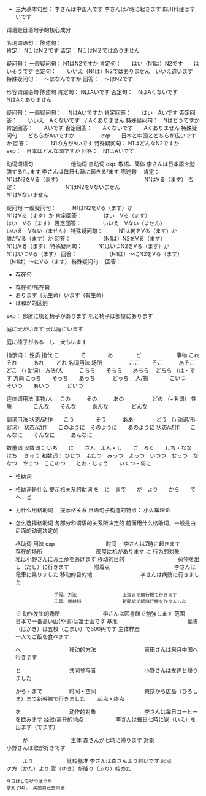 * 三大基本句型：
李さんは中国人です
李さんは7時に起きます
四川料理は辛いです

谓语是日语句子的核心成分

名词谓语句：
陈述句：  
肯定： N１はN２です
否定： N１はN２ではありません

疑问句：
一般疑问句： N1はN2ですか
肯定句：　　はい（N1は）N2です　　はいそうです
否定句：　　いいえ（N1は）N2ではありません　いいえ違います
特殊疑问句：　〜はなんですか
回答：　〜はN2です


形容词谓语句
陈述句
肯定句： NはAいです
否定句：　NはAくないです　　　　NはAくありません

疑问句：
一般疑问句： 　NはAいですか
肯定回答：　　はい　Aいです
否定回答：　　いいえ　Aくないです　/ Aくありません
特殊疑问句：　Nはどうですか
肯定回答：　　Aいです
否定回答：　　Aくないです　　Aくありません
特殊疑问句：　どちらがAいですか　　　　　exp：　日本と中国とどちらが広いですか
回答：　　　　N1の方がAいです
特殊疑问句： N1はどんなN2ですか　　　exp：　日本はどんな国ですか
回答：　N1はAいです


动词谓语句　　　　　　　他动词                                     自动词
exp:    敬语、简体   李さんは日本語を勉強する/します       李さんは毎日七時に起きる/ます
陈述句　
肯定：　　　　　　　　　N1はN2をVる（ます）　　　　　　　　　　　　　　　　N1はVる（ます）
否定：　　　　　　　　　N1はN2をVないません　　　　　　　　　　　　　　　　N1はVないません

疑问句
一般疑问句：　　　N1はN2をVる（ます）か　　　　　　　　　　　　　　　N1はVる（ます）か
肯定回答：　　　　はい　Vる（ます）　　　　　　　　　　　　　　　　　　はい　Vる（ます）
否定回答：　　　　いいえ　Vない（ません）　　　　　　　　　　　　　　　いいえ　Vない（ません）
特殊疑问句：　　　N1は何をVる（ます）か　　　　　　　　　　　　　　　　誰がVる（ます）か
回答：　　　　　　（N1は）N2をVる（ます）　　　　　　　　　　　　　　N1はVる（ます）
特殊疑问句：　　　N1はいつN2をVる（ます）か　　　　　　　　　　　　　N1はいつVる（ます）
回答：　　　　　　（N1は）〜にN2をVる（ます）　　　　　　　　　　　　（N1は）〜にVる（ます）
特殊疑问句：
回答：



* 存在句
- 存在句/所在句
- あります（无生命）います（有生命）
- は和が的区别

exp：
部屋に机と椅子があります
机と椅子は部屋にあります

庭に犬がいます
犬は庭にいます

庭に椅子がある　し　犬もいます


指示词：
性质            指代        こ　　　　そ　　　　あ　　　　              ど
　　　　　      　事物        これ　　  それ　　　あれ　　               どれ
名词用法         场所　　　　　ここ　　 そこ　　　あそこ　                どこ
（+助词）        方法/人　　　こちら　　そちら　　あちら　                どちら
（は・です       方向       こっち　　そっち　　あっち　　              　どっち　
                人/物　　　　こいつ　　そいつ　　あいつ　　             　どいつ


连体词用法        事物/人   　この　　　その　　　あの　　　　　            どの
（+名词）         性质　　　　こんな　　そんな　　　あんな　　　　           どんな


副词用法          状态/动作　　こう　　　　そう　　　ああ　　　　           どう
（+动词/形容词）   状态/动作　　このように　そのように　　あのように
                 状态/动作　　こんなに　　そんなに　　　あんなに



数量词
汉数词：  いち　　に　　さん　よん・し　　ご　ろく　　しち・なな　　はち　 きゅう
和数词：  ひとつ　ふたつ　みっつ　よっつ　いつつ　むっつ　ななつ　やっつ　ここのつ　　とお・じゅう　　いくつ・何に


* 格助词
- 格助词是什么
  提示格关系的助词
  を　に　まで　　が　より　　から　　で　へ　と　
- 为什么用格助词
　提示格关系
  日语句子构造的特点： 小火车理论
- 怎么选择格助词
  各部分和谓语的关系所决定的
  前面用什么格助词，一般是由后面的动词决定的


    格助词            用法                    exp
    　　　　　　　　　 时间                    　李さんは7時に起きます　　　　　　　　　　　　　　　　　　
                    存在的场所　　　　　　　　　　部屋に机があります
    に              行为的对象　　　　　　　　　　私は小野さんにお土産をあげます
                    移动的目的　　　　　　　　　　荷物を出し（だし）に行きます   　　　　
                    附着点　　　　　　　　　　　　李さんは電車に乗りました
                    移动的目的地　　　　　　　　　李さんは病院に行きました

                    手段、方法　　　　　　　　　　上海まで飛行機で行きます
                    工具、原材料　　　　　　　　　新聞紙で紙飛行機を作りました
    で               动作发生的场所　　　　　　　　李さんは図書館で勉強します
                    范围　　　　　　　　　　　　　日本で一番高い山(やま)は富士山です
                    基准　　　　　　　　　　　　　葉書（はがき）は五枚（ごまい）で500円です
                    主体样态　　　　　　　　　　　一人でご飯を食べます

    へ　　　　　　　　　移动的方法　　　　　　　　　吉田さんは来月中国へ行きます

    と　　　　　　　　　共同参与者　　　　　　　　　小野さんは友達と帰りました

    から・まで　　　　　时间・空间　　　　　　　　　東京から広島（ひろしま）まで新幹線で行きました　　
                     起点・终点　　　　　　　　　

    を　　　　　　　　　动作的对象　　　　　　　　　李さんは毎日コーヒーを飲みます
                     经过/离开的地点　　　　　　李さんは毎日七時に家（いえ）を出ます（でます）　　

　　　が　　　　　　　　主体                     森さんが七時に帰ります
                    对象　　　　　　　　　　　　　小野さんは歌が好きです

　　　より　　　　　　 比较基准                  李さんは森さんより若いです
                   起点　　　　　　　　　　　　　タ方（かた）より 雪（ゆき）が降り（ふり）始めた


    今日はしちげつはつか
    拿到了N2， 奖励自己去雨崩

　　
